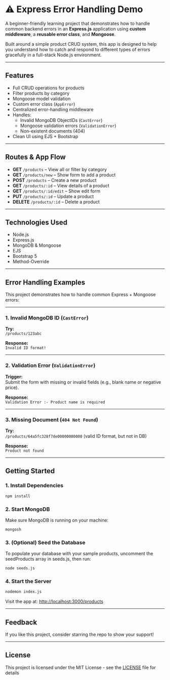 # ⚠️ Express Error Handling Demo

A beginner-friendly learning project that demonstrates how to handle common backend errors in an **Express.js** application using **custom middleware**, a **reusable error class**, and **Mongoose**.

Built around a simple product CRUD system, this app is designed to help you understand how to catch and respond to different types of errors gracefully in a full-stack Node.js environment.

---

## Features

- Full CRUD operations for products
- Filter products by category
- Mongoose model validation
- Custom error class (`AppError`)
- Centralized error-handling middleware
- Handles:
  - Invalid MongoDB ObjectIDs (`CastError`)
  - Mongoose validation errors (`ValidationError`)
  - Non-existent documents (404)
- Clean UI using EJS + Bootstrap

---

## Routes & App Flow

- **GET** `/products` – View all or filter by category
- **GET** `/products/new` – Show form to add a product
- **POST** `/products` – Create a new product
- **GET** `/products/:id` – View details of a product
- **GET** `/products/:id/edit` – Show edit form 
- **PUT** `/products/:id` – Update a product
- **DELETE** `/products/:id` – Delete a product

---

## Technologies Used

- Node.js
- Express.js
- MongoDB & Mongoose
- EJS
- Bootstrap 5
- Method-Override

---

## Error Handling Examples

This project demonstrates how to handle common Express + Mongoose errors:

---

### 1. Invalid MongoDB ID (`CastError`)

**Try:**  
`/products/123abc`

**Response:**  
`Invalid ID format!`

---

### 2. Validation Error (`ValidationError`)

**Trigger:**  
Submit the form with missing or invalid fields (e.g., blank name or negative price).

**Response:**  
`Validation Error :- Product name is required`

---

### 3. Missing Document (`404 Not Found`)

**Try:**  
`/products/64a5fc328f7de00000000000` (valid ID format, but not in DB)

**Response:**  
`Product not found`

---

## Getting Started

### 1. Install Dependencies
```bash
npm install
```
### 2. Start MongoDB
Make sure MongoDB is running on your machine:
```bash
mongosh
```
### 3. (Optional) Seed the Database
To populate your database with your sample products, uncomment the seedProducts array in seeds.js, then run:
```bash
node seeds.js
```
### 4. Start the Server
```bash
nodemon index.js
```
Visit the app at:
[http://localhost:3000/products](http://localhost:3000/products)

---

## Feedback

If you like this project, consider starring the repo to show your support!

---

## License

This project is licensed under the MIT License - see the [LICENSE](LICENSE) file for details